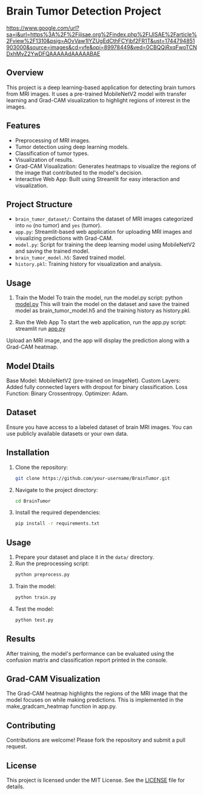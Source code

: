 # Brain Tumor Detection Project
https://www.google.com/url?sa=i&url=https%3A%2F%2Fijisae.org%2Findex.php%2FIJISAE%2Farticle%2Fview%2F1310&psig=AOvVaw1IYZUgEdCthFCYjbf2FR1T&ust=1744794851903000&source=images&cd=vfe&opi=89978449&ved=0CBQQjRxqFwoTCNDxhMvZ2YwDFQAAAAAdAAAAABAE

## Overview
This project is a deep learning-based application for detecting brain tumors from MRI images. It uses a pre-trained MobileNetV2 model with transfer learning and Grad-CAM visualization to highlight regions of interest in the images.

## Features
- Preprocessing of MRI images.
- Tumor detection using deep learning models.
- Classification of tumor types.
- Visualization of results.
- Grad-CAM Visualization: Generates heatmaps to visualize the regions of the image 
  that contributed to the model's decision.
- Interactive Web App: Built using Streamlit for easy interaction and visualization.

## Project Structure
- `brain_tumor_dataset/`: Contains the dataset of MRI images categorized into `no` (no tumor) and `yes` (tumor).
- `app.py`: Streamlit-based web application for uploading MRI images and visualizing predictions with Grad-CAM.
- `model.py`: Script for training the deep learning model using MobileNetV2 and saving the trained model.
- `brain_tumor_model.h5`: Saved trained model.
- `history.pkl`: Training history for visualization and analysis.

## Usage 
1. Train the Model
To train the model, run the model.py script:
python [model.py](http://_vscodecontentref_/4)
This will train the model on the dataset and save the trained model as brain_tumor_model.h5 and the training history as history.pkl.

2. Run the Web App
To start the web application, run the app.py script:
streamlit run [app.py](http://_vscodecontentref_/5)

Upload an MRI image, and the app will display the prediction along with a Grad-CAM heatmap.

## Model Dtails
Base Model: MobileNetV2 (pre-trained on ImageNet).
Custom Layers: Added fully connected layers with dropout for binary classification.
Loss Function: Binary Crossentropy.
Optimizer: Adam.

## Dataset
Ensure you have access to a labeled dataset of brain MRI images. You can use publicly available datasets or your own data.

## Installation
1. Clone the repository:
    ```bash
    git clone https://github.com/your-username/BrainTumor.git
    ```
2. Navigate to the project directory:
    ```bash
    cd BrainTumor
    ```
3. Install the required dependencies:
    ```bash
    pip install -r requirements.txt
    ```

## Usage
1. Prepare your dataset and place it in the `data/` directory.
2. Run the preprocessing script:
    ```bash
    python preprocess.py
    ```
3. Train the model:
    ```bash
    python train.py
    ```
4. Test the model:
    ```bash
    python test.py
    ```

## Results
After training, the model's performance can be evaluated using the confusion matrix and classification report printed in the console.

## Grad-CAM Visualization
The Grad-CAM heatmap highlights the regions of the MRI image that the model focuses on while making predictions. This is implemented in the make_gradcam_heatmap function in app.py.

## Contributing
Contributions are welcome! Please fork the repository and submit a pull request.

## License
This project is licensed under the MIT License. See the [LICENSE](LICENSE) file for details.
